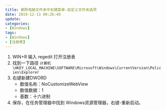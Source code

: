 ```yaml
---
title: 删除电脑文件夹中右键菜单-自定义文件夹选项
date: 2019-12-13 00:26:49
update:
categories:
- [Windows]
tags:
- [Windows]
- [注册表]
---
```


1. WIN+R 输入 regedit 打开注册表
2. 找到一下路径 `计算机\HKEY_LOCAL_MACHINE\SOFTWARE\Microsoft\Windows\CurrentVersion\Policies\Explorer`
3. 右键新建DWORD
   - 数值名称：NoCustomizeWebView
   - 数值数据：1
   - 基数：十六进制
4. 保存，在任务管理器中找到 Windows资源管理器，右键-重新启动。
